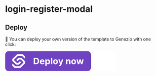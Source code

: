 # login-register-modal

## Deploy

:rocket: You can deploy your own version of the template to Genezio with one click:

[![Deploy to Genezio](https://raw.githubusercontent.com/Genez-io/graphics/main/svg/deploy-button.svg)](https://app.genez.io/start/deploy?repository=https://github.com/creativetimofficial/login-register&utm_source=github&utm_medium=referral&utm_campaign=github-creativetim&utm_term=deploy-project&utm_content=button-head)
